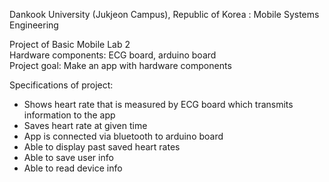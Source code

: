 Dankook University (Jukjeon Campus), Republic of Korea : Mobile Systems Engineering

Project of Basic Mobile Lab 2  
Hardware components: ECG board, arduino board  
Project goal: Make an app with hardware components  

Specifications of project:
- Shows heart rate that is measured by ECG board which transmits information to the app
- Saves heart rate at given time
- App is connected via bluetooth to arduino board
- Able to display past saved heart rates
- Able to save user info
- Able to read device info

